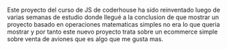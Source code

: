 Este proyecto del curso de JS de coderhouse ha sido reinventado luego de varias semanas de estudio donde llegué a la conclusion de que mostrar un proyecto basado en operaciones matematicas simples no era lo que queria mostrar y por tanto este nuevo proyecto trata sobre un ecommerce simple sobre venta de aviones que es algo que me gusta mas.
